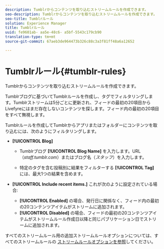 ```yaml
---
description: Tumblrからコンテンツを取り込むストリームルールを作成できます。
seo-description: Tumblrからコンテンツを取り込むストリームルールを作成できます。
seo-title: Tumblrルール
solution: Experience Manager
title: Tumblrルール
uuid: fe9601ab- aa5e-48c6- a5bf-5543c179cb90
translation-type: tm+mt
source-git-commit: 67aeb3de964473b326c88c3a3f81ff48a6a12652

---
```



# Tumblrルール{#tumblr-rules}

Tumblrからコンテンツを取り込むストリームルールを作成できます。

Tumblrブログに基づいてTumblrルールを作成し、タグでフィルタリングします。Tumblrストリームは5分ごとに更新され、フィードの最初の20項目からLivefyreにはまだ存在しないコンテンツを探します。フィード内の最初の20項目をすべて無視します。

Tumblrルールを作成してTumblrからアプリまたはフォルダーにコンテンツを取り込むには、次のようにフィルタリングします。

* **[!UICONTROL Blog]** 

   * Tumblrブログ **[!UICONTROL Blog Name]** を入力します。URL（*staff.tumblr.com*）またはブログ名（*スタッフ*）を入力します。

   * 特定のタグを含む投稿別に結果をフィルターする **[!UICONTROL Tag]** には、最大1つの結果を含めます。

* **[!UICONTROL Include recent items.]** これが次のように設定されている場合:

   * **[!UICONTROL Enabled]** の場合、発行日に関係なく、フィード内の最初の20コンテンツアイテムがストリームに追加されます。
   * **[!UICONTROL Disabled]** の場合、フィードの最初の20コンテンツアイテムがストリームルール作成日以降と同じパブリケーション日でストリームに追加されます。

すべてのストリームルール用の追加ストリームルールオプションについては、すべてのストリームルールの [ストリームルールオプションを参照](../c-streams/c-stream-rule-options-for-all-stream-rules.md#c_stream_rule_options_for_all_stream_rules)してください。
